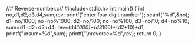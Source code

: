 //# Reverse-number.c//
#include<stdio.h>
int main()
{
    int no,d1,d2,d3,d4,sum,rev;
    printf("enter four digit number");
    scanf("%d",&no);
    d1=no/1000;
    no=no%1000;
    d2=no/100;
    no=no%100;
    d3=no/10;
    d4=no%10;
    sum=d1+d2+d3+d4;
    rev=(d4*1000)+(d3*100)+(d2*10)+d1;
    printf("\nsum=%d",sum);
    printf("\nreverse=%d",rev);
    return 0;
}
